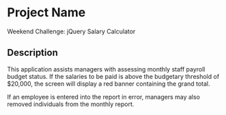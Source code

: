 # Project Name

Weekend Challenge: jQuery Salary Calculator

## Description

This application assists managers with assessing monthly staff payroll budget status. If the salaries to be paid is above the budgetary threshold of $20,000, the screen will display a red banner containing the grand total.

If an employee is entered into the report in error, managers may also removed individuals from the monthly report.

